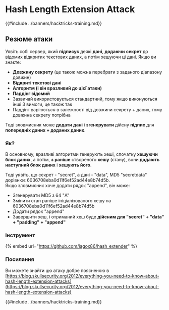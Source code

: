 # Hash Length Extension Attack

{{#include ../banners/hacktricks-training.md}}

## Резюме атаки

Уявіть собі сервер, який **підписує** деякі **дані**, **додаючи** **секрет** до відомих відкритих текстових даних, а потім хешуючи ці дані. Якщо ви знаєте:

- **Довжину секрету** (це також можна перебрати з заданого діапазону довжин)
- **Відкриті текстові дані**
- **Алгоритм (і він вразливий до цієї атаки)**
- **Паддінг відомий**
- Зазвичай використовується стандартний, тому якщо виконуються інші 3 вимоги, це також так
- Паддінг варіюється в залежності від довжини секрету + даних, тому довжина секрету потрібна

Тоді зловмисник може **додати** **дані** і **згенерувати** дійсну **підпис** для **попередніх даних + доданих даних**.

### Як?

В основному, вразливі алгоритми генерують хеші, спочатку **хешуючи блок даних**, а потім, **з** **раніше** створеного **хешу** (стану), вони **додають наступний блок даних** і **хешують його**.

Тоді уявіть, що секрет - "secret", а дані - "data", MD5 "secretdata" дорівнює 6036708eba0d11f6ef52ad44e8b74d5b.\
Якщо зловмисник хоче додати рядок "append", він може:

- Згенерувати MD5 з 64 "A"
- Змінити стан раніше ініціалізованого хешу на 6036708eba0d11f6ef52ad44e8b74d5b
- Додати рядок "append"
- Завершити хеш, і отриманий хеш буде **дійсним для "secret" + "data" + "padding" + "append"**

### **Інструмент**

{% embed url="https://github.com/iagox86/hash_extender" %}

### Посилання

Ви можете знайти цю атаку добре поясненою в [https://blog.skullsecurity.org/2012/everything-you-need-to-know-about-hash-length-extension-attacks](https://blog.skullsecurity.org/2012/everything-you-need-to-know-about-hash-length-extension-attacks)

{{#include ../banners/hacktricks-training.md}}
